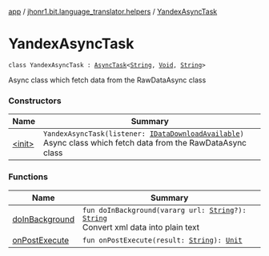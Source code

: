 [app](../../index.md) / [jhonr1.bit.language_translator.helpers](../index.md) / [YandexAsyncTask](./index.md)

# YandexAsyncTask

`class YandexAsyncTask : `[`AsyncTask`](https://developer.android.com/reference/android/os/AsyncTask.html)`<`[`String`](https://kotlinlang.org/api/latest/jvm/stdlib/kotlin/-string/index.html)`, `[`Void`](https://developer.android.com/reference/java/lang/Void.html)`, `[`String`](https://kotlinlang.org/api/latest/jvm/stdlib/kotlin/-string/index.html)`>`

Async class which fetch data from the RawDataAsync class

### Constructors

| Name | Summary |
|---|---|
| [&lt;init&gt;](-init-.md) | `YandexAsyncTask(listener: `[`IDataDownloadAvailable`](../../jhonr1.bit.language_translator.interfaces/-i-data-download-available/index.md)`)`<br>Async class which fetch data from the RawDataAsync class |

### Functions

| Name | Summary |
|---|---|
| [doInBackground](do-in-background.md) | `fun doInBackground(vararg url: `[`String`](https://kotlinlang.org/api/latest/jvm/stdlib/kotlin/-string/index.html)`?): `[`String`](https://kotlinlang.org/api/latest/jvm/stdlib/kotlin/-string/index.html)<br>Convert xml data into plain text |
| [onPostExecute](on-post-execute.md) | `fun onPostExecute(result: `[`String`](https://kotlinlang.org/api/latest/jvm/stdlib/kotlin/-string/index.html)`): `[`Unit`](https://kotlinlang.org/api/latest/jvm/stdlib/kotlin/-unit/index.html) |
